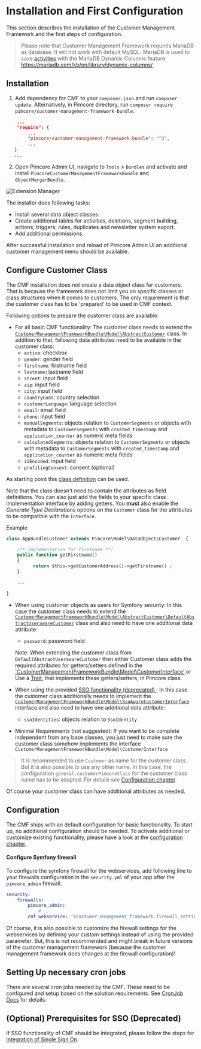 # Installation and First Configuration

This section describes the installation of the Customer Management Framework and the first steps of configuration.

> Please note that Customer Management Framework requires MariaDB as database. It will not work with default MySQL. MariaDB is used to save [activities](./09_Activities/README.md) with the MariaDB Dynamic Columns feature: https://mariadb.com/kb/en/library/dynamic-columns/

## Installation

1) Add dependency for CMF to your `composer.json` and run `composer update`. Alternatively, in Pimcore directory, run `composer require pimcore/customer-management-framework-bundle`.
```json
    ...
    "require": {
        ...
        "pimcore/customer-management-framework-bundle": "^3",
        ...
   }
   ... 
```

2) Open Pimcore Admin UI, navigate to `Tools` > `Bundles` and activate and install 
`PimcoreCustomerManagementFrameworkBundle` and `ObjectMergerBundle`. 

![Extension Manager](./img/install.jpg)

The installer does following tasks:
* Install several data object classes.
* Create additional tables for activities, deletions, segment building, actions, triggers, rules, duplicates and
  newsletter system export.   
* Add additional permissions.

After successful installation and reload of Pimcore Admin UI an additional customer management menu should be available. 


## Configure Customer Class

The CMF installation does not create a data object class for customers. That is because the framework does not limit you
on specific classes or class structures when it comes to customers. The only requirement is that the customer class 
has to be 'prepared' to be used in CMF context. 

Following options to prepare the customer class are available:
 
* For all basic CMF functionality: The customer class needs to extend the 
  [`CustomerManagementFrameworkBundle\Model\AbstractCustomer`](https://github.com/pimcore/customer-data-framework/blob/master/src/Model/AbstractCustomer.php) 
  class. In addition to that, following data attributes need to be available in the customer class:
  * `active`: checkbox
  * `gender`: gender field
  * `firstname`: firstname field
  * `lastname`: lastname field
  * `street`: input field
  * `zip`: input field
  * `city`: input field
  * `countryCode`: country selection
  * `customerLanguage`: language selection
  * `email`: email field
  * `phone`: input field
  * `manualSegments`: objects relation to `CustomerSegments` or objects with metadata to `CustomerSegments` with 
     `created_timestamp` and `application_counter` as numeric meta fields
  * `calculatedSegments`: objects relation to `CustomerSegments` or objects with metadata to `CustomerSegments` with 
     `created_timestamp` and `application_counter` as numeric meta fields
  * `idEncoded`: input field
  * `profilingConsent`: consent (optional)
  
As starting point this [class definition](https://github.com/pimcore/customer-data-framework/blob/master/install/class_source/optional/class_Customer_export.json) can be used.

Note that the class doesn't need to contain the attributes as field definitions. You can also just add the fields to your specific class implementation interface by adding getters. You **must** also enable the _Generate Type Declarations_ options on the `Customer` class for the attributes to be compatible with the `Interface`.
  

  Example
  ```php
  class AppBundleCustomer extends Pimcore\Model\DataObject\Customer  {

      /** Implementation for firstname **/
      public function getFirstname()
      {
            return $this->getCustomerAddress()->getFirstname() ;
      }

      ...

  }
  ```
 
 
* When using customer objects as users for Symfony security: In this case the customer class needs to extend the 
  [`CustomerManagementFrameworkBundle\Model\AbstractCustomer\DefaultAbstractUserawareCustomer`](https://github.com/pimcore/customer-data-framework/blob/master/src/Model/AbstractCustomer/DefaultAbstractUserawareCustomer.php) 
  class and also need to have one additional data attribute:
  * `password`: password field

  Note: When extending the customer class from `DefaultAbstractUserawareCustomer` then either Customer class adds the required attributes for 
 getters/setters defined in the ['CustomerManagementFrameworkBundle\Model\CustomerInterface'](https://github.com/pimcore/customer-data-framework/blob/master/src/Model/CustomerInterface.php)
    or Use a [Trait](https://gist.github.com/dvesh3/ee88f6a7b75ea65f9f1db981b682e7cd), that implements these getters/setters, in Pimcore class.
 
* When using the provided [SSO functionality (deprecated) ](./Single_Sign_On.md): In this case the customer class additionally needs
  to implement the [`CustomerManagementFrameworkBundle\Model\SsoAwareCustomerInterface`](https://github.com/pimcore/customer-data-framework/blob/master/src/Model/SsoAwareCustomerInterface.php)
  interface and also need to have one additional data attribute:   
  * `ssoIdentities`: objects relation to `SsoIdentity`
 
 
* Minimal Requirements (not suggested): If you want to be complete independent from any base classes, you just need to 
  make sure the customer class somehow implements the interface `CustomerManagementFrameworkBundle\Model\CustomerInterface`

> It is recommended to use `Customer` as name for the customer class. But it is also possible to use any other name. 
> In this case, the configuration `general.customerPimcoreClass` for the customer class name has to be adapted. For details
> see [Configuration chapter](./03_Configuration.md). 
      
Of course your customer class can have additional attributes as needed.
   

## Configuration

The CMF ships with an default configuration for basic functionality. To start up, no additional configuration should be 
needed. To activate additional or customize existing functionality, please have a look at the 
[configuration chapter](03_Configuration.md).  

#### Configure Symfony firewall
To configure the symfony firewall for the webservices, add following line to your firewalls configuration
in the `security.yml` of your app after the `pimcore_admin` firewall.

```yml 
security:
    firewalls:
        pimcore_admin: 
            # ...
        cmf_webservice: '%customer_management_framework.firewall_settings%'
```
Of course, it is also possible to customize the firewall settings for the webservices by defining your custom settings instead
of using the provided parameter. But, this is not recommended and might break in future versions of the customer 
management framework (because the customer management framework does changes at the firewall configuration)!

## Setting Up necessary cron jobs
There are several cron jobs needed by the CMF. These need to be configured and setup based on the solution requirements. 
See [CronJob Docs](./04_Cronjobs.md) for details. 


## (Optional) Prerequisites for SSO (Deprecated)

If SSO functionality of CMF should be integrated, please follow the steps for [Integration of Single Sign On](./18_Single_Sign_On.md). 

